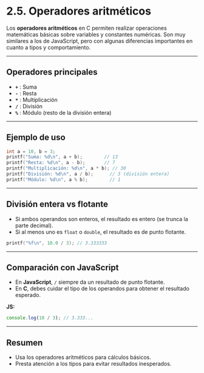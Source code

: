 # 2.5. Operadores aritméticos

Los **operadores aritméticos** en C permiten realizar operaciones matemáticas básicas sobre variables y constantes numéricas. Son muy similares a los de JavaScript, pero con algunas diferencias importantes en cuanto a tipos y comportamiento.

---

## Operadores principales

- **`+`** : Suma
- **`-`** : Resta
- **`*`** : Multiplicación
- **`/`** : División
- **`%`** : Módulo (resto de la división entera)

---

## Ejemplo de uso

```c
int a = 10, b = 3;
printf("Suma: %d\n", a + b);        // 13
printf("Resta: %d\n", a - b);       // 7
printf("Multiplicación: %d\n", a * b); // 30
printf("División: %d\n", a / b);      // 3 (división entera)
printf("Módulo: %d\n", a % b);        // 1
```

---

## División entera vs flotante

- Si ambos operandos son enteros, el resultado es entero (se trunca la parte decimal).
- Si al menos uno es `float` o `double`, el resultado es de punto flotante.

```c
printf("%f\n", 10.0 / 3); // 3.333333
```

---

## Comparación con JavaScript

- En **JavaScript**, `/` siempre da un resultado de punto flotante.
- En **C**, debes cuidar el tipo de los operandos para obtener el resultado esperado.

**JS:**

```javascript
console.log(10 / 3); // 3.333...
```

---

## Resumen

- Usa los operadores aritméticos para cálculos básicos.
- Presta atención a los tipos para evitar resultados inesperados.
